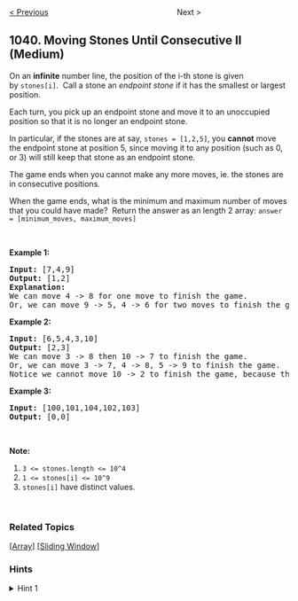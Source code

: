 <!--|This file generated by command(leetcode description); DO NOT EDIT.    |-->
<!--+----------------------------------------------------------------------+-->
<!--|@author    Openset <openset.wang@gmail.com>                           |-->
<!--|@link      https://github.com/openset                                 |-->
<!--|@home      https://github.com/openset/leetcode                        |-->
<!--+----------------------------------------------------------------------+-->

[< Previous](https://github.com/openset/leetcode/tree/master/problems/minimum-score-triangulation-of-polygon "Minimum Score Triangulation of Polygon")
　　　　　　　　　　　　　　　　
Next >

## 1040. Moving Stones Until Consecutive II (Medium)

<p>On an <strong>infinite</strong> number line, the position of the i-th stone is given by&nbsp;<code>stones[i]</code>.&nbsp; Call a stone an <em>endpoint stone</em> if it has the smallest or largest position.</p>

<p>Each turn, you pick up an endpoint stone and move it to an unoccupied position so that it is no longer an endpoint stone.</p>

<p>In particular,&nbsp;if the stones are at say, <code>stones = [1,2,5]</code>, you <strong>cannot</strong> move the endpoint stone at position 5, since moving it to any position (such as 0, or 3) will still keep that stone as an endpoint stone.</p>

<p>The game ends when you cannot make any more moves, ie. the stones are in consecutive positions.</p>

<p>When the game ends, what is the minimum and maximum number of moves that you could have made?&nbsp; Return the answer as an length 2 array:&nbsp;<code>answer = [minimum_moves, maximum_moves]</code></p>

<p>&nbsp;</p>

<p><strong>Example 1:</strong></p>

<pre>
<strong>Input: </strong><span id="example-input-1-1">[7,4,9]</span>
<strong>Output: </strong><span id="example-output-1">[1,2]</span>
<strong>Explanation: </strong>
We can move 4 -&gt; 8 for one move to finish the game.
Or, we can move 9 -&gt; 5, 4 -&gt; 6 for two moves to finish the game.
</pre>

<div>
<p><strong>Example 2:</strong></p>

<pre>
<strong>Input: </strong><span id="example-input-2-1">[6,5,4,3,10]</span>
<strong>Output: </strong><span id="example-output-2">[2,3]</span>
We can move 3 -&gt; 8 then 10 -&gt; 7 to finish the game.
Or, we can move 3 -&gt; 7, 4 -&gt; 8, 5 -&gt; 9 to finish the game.
Notice we cannot move 10 -&gt; 2 to finish the game, because that would be an illegal move.
</pre>

<div>
<p><strong>Example 3:</strong></p>

<pre>
<strong>Input: </strong><span id="example-input-3-1">[100,101,104,102,103]</span>
<strong>Output: </strong><span id="example-output-3">[0,0]</span></pre>

<p>&nbsp;</p>
</div>
</div>

<p><strong>Note:</strong></p>

<ol>
	<li><code>3 &lt;= stones.length &lt;= 10^4</code></li>
	<li><code>1 &lt;= stones[i] &lt;= 10^9</code></li>
	<li><code>stones[i]</code> have distinct values.</li>
</ol>

<div>
<div>
<div>&nbsp;</div>
</div>
</div>

### Related Topics
  [[Array](https://github.com/openset/leetcode/tree/master/tag/array/README.md)]
  [[Sliding Window](https://github.com/openset/leetcode/tree/master/tag/sliding-window/README.md)]

### Hints
<details>
<summary>Hint 1</summary>
For the minimum, how many cows are already in place?
For the maximum, we have to lose either the gap A[1] - A[0] or A[N-1] - A[N-2]  (where N = A.length), but every other space can be occupied.
</details>

